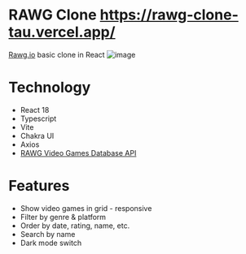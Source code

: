 # RAWG Clone https://rawg-clone-tau.vercel.app/
[Rawg.io](https://rawg.io/) basic clone in React
![image](https://github.com/chenmu10/rawg-clone/assets/13830519/a5d4dad8-c6d2-4e8e-9c51-49094b41e53e)
# Technology 
- React 18
- Typescript
- Vite
- Chakra UI
- Axios
- [RAWG Video Games Database API](https://rawg.io/apidocs)

# Features
- Show video games in grid - responsive
- Filter by genre & platform
- Order by date, rating, name, etc.
- Search by name
- Dark mode switch


